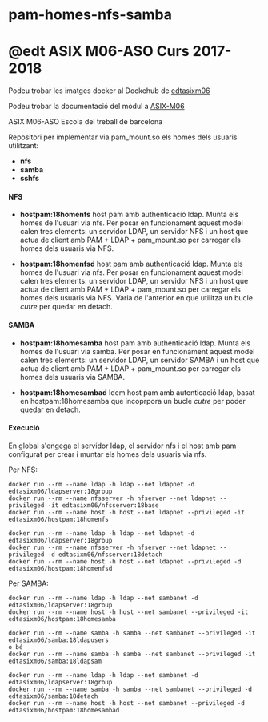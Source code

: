 # pam-homes-nfs-samba
# @edt ASIX M06-ASO Curs 2017-2018

Podeu trobar les imatges docker al Dockehub de [edtasixm06](https://hub.docker.com/u/edtasixm06/)

Podeu trobar la documentació del mòdul a [ASIX-M06](https://sites.google.com/site/asixm06edt/)

ASIX M06-ASO Escola del treball de barcelona


Repositori per implementar via pam_mount.so els homes dels usuaris utilitzant:

 * **nfs**
 * **samba**
 * **sshfs**

#### NFS

* **hostpam:18homenfs** host pam amb authenticació ldap. Munta els homes de l'usuari via nfs.
Per posar en funcionament aquest model calen tres elements: un servidor LDAP, un servidor NFS i un host que actua de 
client amb PAM + LDAP + pam_mount.so per carregar els homes dels usuaris via NFS.

* **hostpam:18homenfsd** host pam amb authenticació ldap. Munta els homes de l'usuari via nfs.
Per posar en funcionament aquest model calen tres elements: un servidor LDAP, un servidor NFS i un host que actua de
client amb PAM + LDAP + pam_mount.so per carregar els homes dels usuaris via NFS. Varia de l'anterior en que
utilitza un bucle *cutre* per quedar en detach.

#### SAMBA

* **hostpam:18homesamba** host pam amb authenticació ldap. Munta els homes de l'usuari via samba.
Per posar en funcionament aquest model calen tres elements: un servidor LDAP, un servidor SAMBA i un host que actua de
client amb PAM + LDAP + pam_mount.so per carregar els homes dels usuaris via SAMBA.

* **hostpam:18homesambad** Idem host pam amb autenticació ldap, basat en hostpam:18homesamba que incoprpora un bucle 
*cutre* per poder quedar en detach.


#### Execució

En global s'engega el servidor ldap, el servidor nfs i el host amb pam configurat per crear i muntar els homes dels usuaris via nfs.

Per NFS:
```
docker run --rm --name ldap -h ldap --net ldapnet -d edtasixm06/ldapserver:18group
docker run --rm --name nfsserver -h nfserver --net ldapnet --privileged -it edtasixm06/nfsserver:18base
docker run --rm --name host -h host --net ldapnet --privileged -it edtasixm06/hostpam:18homenfs

```

```
docker run --rm --name ldap -h ldap --net ldapnet -d edtasixm06/ldapserver:18group
docker run --rm --name nfsserver -h nfserver --net ldapnet --privileged -d edtasixm06/nfsserver:18detach
docker run --rm --name host -h host --net ldapnet --privileged -d edtasixm06/hostpam:18homenfsd

```


Per SAMBA:
```
docker run --rm --name ldap -h ldap --net sambanet -d edtasixm06/ldapserver:18group
docker run --rm --name host -h host --net sambanet --privileged -it edtasixm06/hostpam:18homesamba

docker run --rm --name samba -h samba --net sambanet --privileged -it edtasixm06/samba:18ldapusers
o bé
docker run --rm --name samba -h samba --net sambanet --privileged -it edtasixm06/samba:18ldapsam
```

```
docker run --rm --name ldap -h ldap --net sambanet -d edtasixm06/ldapserver:18group
docker run --rm --name samba -h samba --net sambanet --privileged -d edtasixm06/samba:18detach
docker run --rm --name host -h host --net sambanet --privileged -d edtasixm06/hostpam:18homesambad
```
